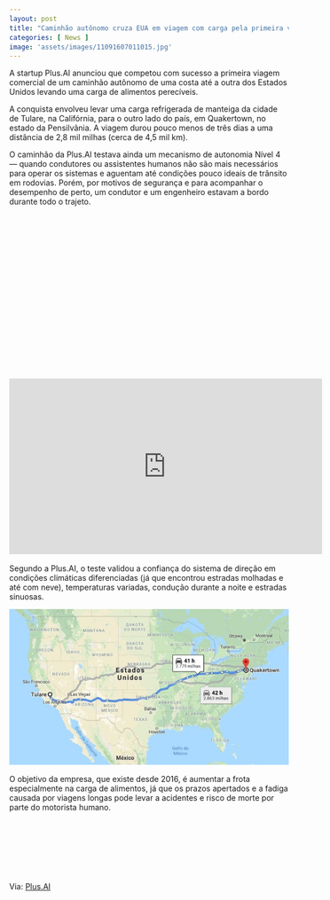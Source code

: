 ```yaml
---
layout: post
title: "Caminhão autônomo cruza EUA em viagem com carga pela primeira vez"
categories: [ News ]
image: 'assets/images/11091607011015.jpg'
---
```


A startup Plus.AI anunciou que competou com sucesso a primeira viagem comercial de um caminhão autônomo de uma costa até a outra dos Estados Unidos levando uma carga de alimentos perecíveis.

A conquista envolveu levar uma carga refrigerada de manteiga da cidade de Tulare, na Califórnia, para o outro lado do país, em Quakertown, no estado da Pensilvânia. A viagem durou pouco menos de três dias a uma distância de 2,8 mil milhas (cerca de 4,5 mil km).

O caminhão da Plus.AI testava ainda um mecanismo de autonomia Nível 4 — quando condutores ou assistentes humanos não são mais necessários para operar os sistemas e aguentam até condições pouco ideais de trânsito em rodovias. Porém, por motivos de segurança e para acompanhar o desempenho de perto, um condutor e um engenheiro estavam a bordo durante todo o trajeto.

<!-- QUADRADO -->
<script async src="//pagead2.googlesyndication.com/pagead/js/adsbygoogle.js"></script>
<ins class="adsbygoogle"
style="display:inline-block;width:336px;height:280px"
data-ad-client="ca-pub-2838251107855362"
data-ad-slot="5351066970"></ins>
<script>
(adsbygoogle = window.adsbygoogle || []).push({});
</script>

<iframe width="564" height="317" src="https://www.youtube.com/embed/CL1A2VwQblM" frameborder="0" allow="accelerometer; autoplay; encrypted-media; gyroscope; picture-in-picture" allowfullscreen></iframe>

Segundo a Plus.AI, o teste validou a confiança do sistema de direção em condições climáticas diferenciadas (já que encontrou estradas molhadas e até com neve), temperaturas variadas, condução durante a noite e estradas sinuosas.

![Caminhão autônomo cruza EUA em viagem com carga pela primeira vez](/assets/images/11091256627013.jpg)

O objetivo da empresa, que existe desde 2016, é aumentar a frota especialmente na carga de alimentos, já que os prazos apertados e a fadiga causada por viagens longas pode levar a acidentes e risco de morte por parte do motorista humano.

<!-- MINI ANÚNCIO -->
<script async src="//pagead2.googlesyndication.com/pagead/js/adsbygoogle.js"></script>
<!-- Games Root -->
<ins class="adsbygoogle"
style="display:inline-block;width:730px;height:95px"
data-ad-client="ca-pub-2838251107855362"
data-ad-slot="5351066970"></ins>
<script>
(adsbygoogle = window.adsbygoogle || []).push({});
</script>

Via: [Plus.AI](https://www.youtube.com/channel/UCn1FXax-dz8rWPCHt8xNPvg)
